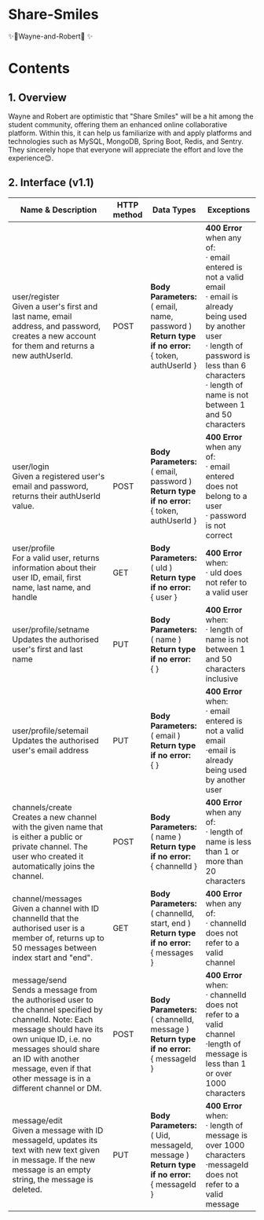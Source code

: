 # Share-Smiles

✨🥜Wayne-and-Robert🥜 ✨

# Contents
## 1. Overview
Wayne and Robert are optimistic that "Share Smiles" will be a hit among the student community, offering them an enhanced online collaborative platform. Within this, it can help us familiarize with and apply platforms and technologies such as MySQL, MongoDB, Spring Boot, Redis, and Sentry. They sincerely hope that everyone will appreciate the effort and love the experience😊.

## 2. Interface (v1.1)
| Name & Description   | HTTP method | Data Types                                           | Exceptions                                                   |
|----------------------|-------------|------------------------------------------------------|--------------------------------------------------------------|
| user/register<br>Given a user's first and last name, email address, and password, creates a new account for them and returns a new authUserId.        | POST        | **Body Parameters:**<br>( email, name, password )<br>**Return type if no error:**<br>{ token, authUserId } | **400 Error** when any of:<br>· email entered is not a valid email<br>· email is already being used by another user<br>· length of password is less than 6 characters<br>· length of name is not between 1 and 50 characters 
| user/login<br>Given a registered user's email and password, returns their authUserId value.        | POST        | **Body Parameters:**<br>( email, password )<br>**Return type if no error:**<br>{ token, authUserId } | **400 Error** when any of:<br>· email entered does not belong to a user<br>· password is not correct
| user/profile<br>For a valid user, returns information about their user ID, email, first name, last name, and handle       | GET        | **Body Parameters:**<br>( uId )<br>**Return type if no error:**<br>{ user } | **400 Error** when:<br>· uId does not refer to a valid user
| user/profile/setname<br>Updates the authorised user's first and last name       | PUT         | **Body Parameters:**<br>( name )<br>**Return type if no error:**<br>{ } | **400 Error** when:<br>· length of name is not between 1 and 50 characters inclusive
| user/profile/setemail<br>Updates the authorised user's email address       | PUT         | **Body Parameters:**<br>( email )<br>**Return type if no error:**<br>{ } | **400 Error** when:<br>· email entered is not a valid email<br>·email is already being used by another user
| channels/create<br>Creates a new channel with the given name that is either a public or private channel. The user who created it automatically joins the channel.        | POST        | **Body Parameters:**<br>( name )<br>**Return type if no error:**<br>{ channelId } | **400 Error** when any of:<br>· length of name is less than 1 or more than 20 characters
| channel/messages<br>Given a channel with ID channelId that the authorised user is a member of, returns up to 50 messages between index start and "end".       | GET        | **Body Parameters:**<br>( channelId, start, end )<br>**Return type if no error:**<br>{ messages } | **400 Error** when any of:<br>· channelId does not refer to a valid channel
| message/send<br>Sends a message from the authorised user to the channel specified by channelId. Note: Each message should have its own unique ID, i.e. no messages should share an ID with another message, even if that other message is in a different channel or DM.       | POST        | **Body Parameters:**<br>( channelId, message )<br>**Return type if no error:**<br>{ messageId } | **400 Error** when:<br>· channelId does not refer to a valid channel<br>·length of message is less than 1 or over 1000 characters
| message/edit<br>Given a message with ID messageId, updates its text with new text given in message. If the new message is an empty string, the message is deleted.       | PUT        | **Body Parameters:**<br>( Uid, messageId, message )<br>**Return type if no error:**<br>{ messageId } | **400 Error** when:<br>· length of message is over 1000 characters<br>·messageId does not refer to a valid message | **403 Error** when: <br>message was not sent by this user
